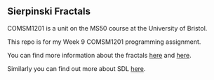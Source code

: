 ## Sierpinski Fractals

COMSM1201 is a unit on the MS50 course at the University of Bristol.

This repo is for my Week 9 COMSM1201 programming assignment.

You can find more information about the fractals [here](https://en.wikipedia.org/wiki/Sierpinski_triangle) and [here](https://en.wikipedia.org/wiki/Sierpinski_carpet).

Similarly you can find out more about SDL [here](https://www.libsdl.org/).

